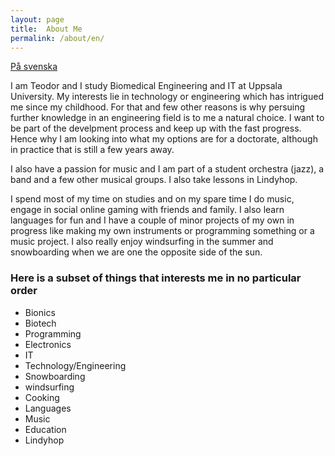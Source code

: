 ```yaml
---
layout: page
title:  About Me
permalink: /about/en/
---
```


[På svenska](https://teodorcarlsson.github.io/about/) 

I am Teodor and I study Biomedical Engineering and IT at Uppsala University. My interests lie in technology or engineering which has intrigued me since my childhood. For that and few other reasons is why persuing further knowledge in an engineering field is to me a natural choice. I want to be part of the develpment process and keep up with the fast progress. Hence why I am looking into what my options are for a doctorate, although in practice that is still a few years away.

I also have a passion for music and I am part of a student orchestra (jazz), a band and a few other musical groups. I also take lessons in Lindyhop. 

I spend most of my time on studies and on my spare time I do music, engage in social online gaming with friends and family. I also learn languages for fun and I have a couple of minor projects of my own in progress like making my own instruments or programming something or a music project. I also really enjoy windsurfing in the summer and snowboarding when we are one the opposite side of the sun.

<div class="languages-container container-block">
<h3 class="container-block-title">Here is a subset of things that interests me in no particular order</h3>
<ul class="list-unstyled interests-list">
    <li>Bionics <span class="lang-desc"></span></li>
    <li>Biotech <span class="lang-desc"></span></li>
    <li>Programming <span class="lang-desc"></span></li>
    <li>Electronics <span class="lang-desc"></span></li>
    <li>IT <span class="lang-desc"></span></li>
    <li>Technology/Engineering <span class="lang-desc"></span></li>
    <li>Snowboarding <span class="lang-desc"></span></li>
    <li>windsurfing <span class="lang-desc"></span></li>
    <li>Cooking <span class="lang-desc"></span></li>
    <li>Languages <span class="lang-desc"></span></li>
    <li>Music <span class="lang-desc"></span></li>
    <li>Education <span class="lang-desc"></span></li>
    <li>Lindyhop <span class="lang-desc"></span></li>
</ul>
</div><!--//interests-->